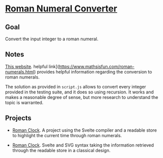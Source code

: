 # [Roman Numeral Converter](https://www.freecodecamp.org/learn/javascript-algorithms-and-data-structures/javascript-algorithms-and-data-structures-projects/roman-numeral-converter)

## Goal

Convert the input integer to a roman numeral.

## Notes

[This website](https://www.mathsisfun.com/roman-numerals.html).
helpful link](https://www.mathsisfun.com/roman-numerals.html) provides helpful information regarding the conversion to roman numerals.

The solution as provided in `script.js` allows to convert every integer provided in the testing suite, and it does so using recursion. It works and makes a reasonable degree of sense, but more research to understand the topic is warranted.

## Projects

- [Roman Clock](https://svelte.dev/repl/95e655ad640b4257961b5311b29c4a0f). A project using the Svelte compiler and a readable store to highlight the current time through roman numerals.

- [Roman Clock](https://svelte.dev/repl/ce67640a4c034cfa8585f3555fff3f8d). Svelte and SVG syntax taking the information retrieved through the readable store in a classical design.
